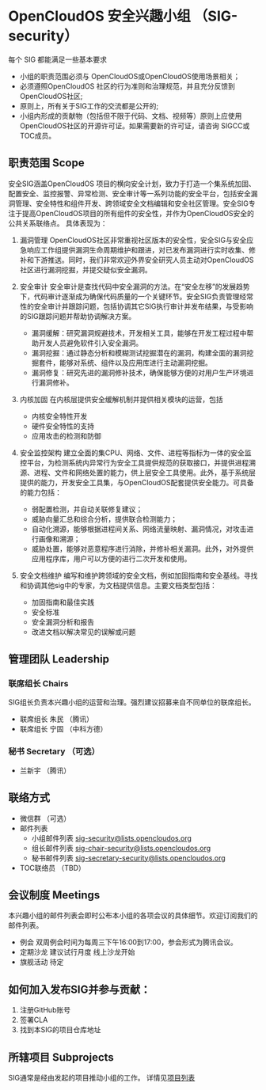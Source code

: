 # OpenCloudOS 安全兴趣小组 （SIG-security）
每个 SIG 都能满足一些基本要求
- 小组的职责范围必须与 OpenCloudOS或OpenCloudOS使用场景相关；
- 必须遵照OpenCloudOS 社区的行为准则和治理规范，并且充分反馈到OpenCloudOS社区;
- 原则上，所有关于SIG工作的交流都是公开的;
- 小组内形成的贡献物（包括但不限于代码、文档、视频等）原则上应使用OpenCloudOS社区的开源许可证。如果需要新的许可证，请咨询 SIGCC或TOC成员。

## 职责范围 Scope
安全SIG涵盖OpenCloudOS 项目的横向安全计划，致力于打造一个集系统加固、配置安全、监控报警、异常检测、安全审计等一系列功能的安全平台，包括安全漏洞管理、安全特性和组件开发、跨领域安全文档编辑和安全社区管理。安全SIG专注于提高OpenCloudOS项目的所有组件的安全性，并作为OpenCloudOS安全的公共关系联络点。
具体表现为：

1. 漏洞管理
OpenCloudOS社区非常重视社区版本的安全性，安全SIG与安全应急响应工作组提供漏洞生命周期维护和跟进，对已发布漏洞进行实时收集、修补和下游推送。同时，我们非常欢迎外界安全研究人员主动对OpenCloudOS社区进行漏洞挖掘，并提交疑似安全漏洞。

2. 安全审计
安全审计是查找代码中安全漏洞的方法。在“安全左移”的发展趋势下，代码审计逐渐成为确保代码质量的一个关键环节。安全SIG负责管理经常性的安全审计并跟踪问题，包括协调其它SIG执行审计并发布结果，与受影响的SIG跟踪问题并帮助协调解决方案。
   - 漏洞缓解：研究漏洞规避技术，开发相关工具，能够在开发工程过程中帮助开发人员避免软件引入安全漏洞。
   - 漏洞挖掘：通过静态分析和模糊测试挖掘潜在的漏洞，构建全面的漏洞挖掘套件，能够对系统、组件以及应用库进行主动漏洞挖掘。
   - 漏洞修复：研究先进的漏洞修补技术，确保能够方便的对用户生产环境进行漏洞修补。

3. 内核加固
在内核层提供安全缓解机制并提供相关模块的运营，包括
   - 内核安全特性开发
   - 硬件安全特性的支持
   - 应用攻击的检测和防御

4. 安全监控架构
建立全面的集CPU、网络、文件、进程等指标为一体的安全监控平台，为检测系统内异常行为安全工具提供规范的获取接口，并提供进程溯源、进程、文件和网络处置的能力，供上层安全工具使用。此外，基于系统层提供的能力，开发安全工具集，与OpenCloudOS配套提供安全能力。可具备的能力包括：
   - 弱配置检测，并自动关联修复建议；
   - 威胁向量汇总和综合分析，提供联合检测能力；
   - 自动化溯源，能够根据进程间关系、网络流量映射、漏洞情况，对攻击进行画像和溯源；
   - 威胁处置，能够对恶意程序进行消除，并修补相关漏洞。此外，对外提供应用程序库，用户可以方便的进行二次开发和使用。

4. 安全文档维护
编写和维护跨领域的安全文档，例如加固指南和安全基线。寻找和协调其他sig中的专家，为文档提供信息。主要文档类型包括：
   - 加固指南和最佳实践
   - 安全标准 
   - 安全漏洞分析和报告
   - 改进文档以解决常见的误解或问题
## 管理团队 Leadership
### 联席组长 Chairs
SIG组长负责本兴趣小组的运营和治理。强烈建议招募来自不同单位的联席组长。
   - 联席组长 朱民 （腾讯）
   - 联席组长 宁固 （中科方德）
### 秘书 Secretary （可选）
   - 兰新宇 （腾讯）

## 联络方式
   - 微信群 （可选）
   - 邮件列表
     - 小组邮件列表 sig-security@lists.opencloudos.org
     - 组长邮件列表 sig-chair-security@lists.opencloudos.org
     - 秘书邮件列表 sig-secretary-security@lists.opencloudos.org
   - TOC联络员 （TBD）

## 会议制度 Meetings
本兴趣小组的邮件列表会即时公布本小组的各项会议的具体细节。欢迎订阅我们的邮件列表。
- 例会
双周例会时间为每周三下午16:00到17:00，参会形式为腾讯会议。
- 定期沙龙
建议试行月度
线上沙龙开始
- 旗舰活动
待定
## 如何加入发布SIG并参与贡献：
1. 注册GitHub账号
2. 签署CLA
3. 找到本SIG的项目仓库地址
## 所辖项目 Subprojects
SIG通常是经由发起的项目推动小组的工作。
详情见[项目列表](projects.MD)
